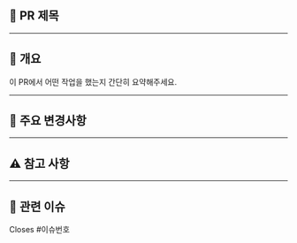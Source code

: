 ## 📝 PR 제목


---

## 📌 개요
이 PR에서 어떤 작업을 했는지 간단히 요약해주세요.

  
---

## 🧩 주요 변경사항
 

---

## ⚠️ 참고 사항
 

---

## 🔗 관련 이슈
Closes #이슈번호
